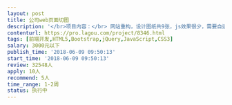 ```yaml
---                
layout: post       
title: 公司web页面切图           
description: '</br>项目内容：</br> 网站重构，设计图纸共9张，js效果很少，需要自适应手机端。</br>要求：</br>代码风格好；</br>兼容主流浏览器；</br>切换流畅；</br>抽象度高，代码可复用。</br>人员要求：</br>无</br>有参考网站。</br>需要在原网站框架基础上进行修改；</br>备注：设计图为sketch文件</br>'     
contenturl: https://pro.lagou.com/project/8346.html      
tags: [前端开发,HTML5,Bootstrap,jQuery,JavaScript,CSS3]            
salary: 3000元以下          
publish_time: '2018-06-09 09:50:13'         
start_time: '2018-06-09 09:50:13'           
review: 32548人                   
apply: 10人                   
recommend: 5人                   
time_range: 1-2周              
status: 执行中                  
---                 
```

